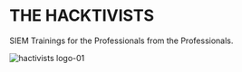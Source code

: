 # THE HACKTIVISTS
SIEM Trainings for the Professionals from the Professionals.

![hactivists logo-01](https://github.com/himanshuTaylor/thehacktivists/assets/25545279/71e631ee-8437-4e6f-803a-625be27eb33f)
